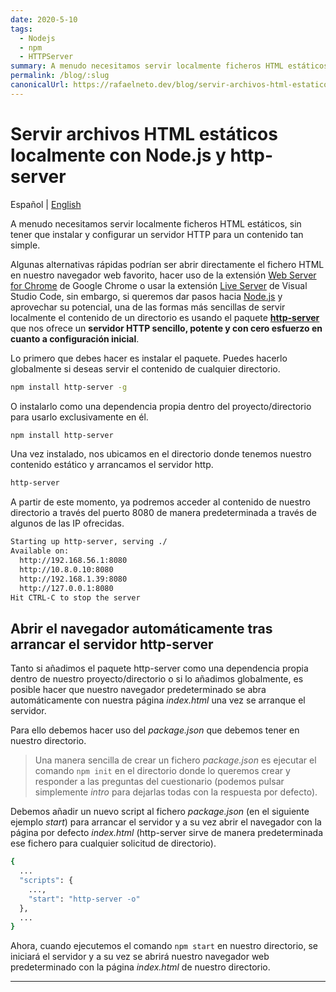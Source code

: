 ```yaml
---
date: 2020-5-10
tags:
  - Nodejs
  - npm
  - HTTPServer
summary: A menudo necesitamos servir localmente ficheros HTML estáticos, sin tener que instalar y configurar un servidor HTTP para un contenido tan simple.
permalink: /blog/:slug
canonicalUrl: https://rafaelneto.dev/blog/servir-archivos-html-estaticos-localmente-nodejs-http-server/
---
```


# Servir archivos HTML estáticos localmente con Node.js y http-server

<social-share class="social-share--header" />

Español | [English](/en/blog/serve-static-html-files-locally-nodejs-http-server/)

A menudo necesitamos servir localmente ficheros HTML estáticos, sin tener que instalar y configurar un servidor HTTP para un contenido tan simple.

Algunas alternativas rápidas podrían ser abrir directamente el fichero HTML en nuestro navegador web favorito, hacer uso de la extensión [Web Server for Chrome](https://chrome.google.com/webstore/detail/web-server-for-chrome/ofhbbkphhbklhfoeikjpcbhemlocgigb) de Google Chrome o usar la extensión [Live Server](https://marketplace.visualstudio.com/items?itemName=ritwickdey.LiveServer) de Visual Studio Code, sin embargo, si queremos dar pasos hacia [Node.js](https://nodejs.org/en/) y aprovechar su potencial, una de las formas más sencillas de servir localmente el contenido de un directorio es usando el paquete **[http-server](https://www.npmjs.com/package/http-server)** que nos ofrece un **servidor HTTP sencillo, potente y con cero esfuerzo en cuanto a configuración inicial**.

Lo primero que debes hacer es instalar el paquete. Puedes hacerlo globalmente si deseas servir el contenido de cualquier directorio.

``` bash
npm install http-server -g
```

O instalarlo como una dependencia propia dentro del proyecto/directorio para usarlo exclusivamente en él.

``` bash
npm install http-server
```

Una vez instalado, nos ubicamos en el directorio donde tenemos nuestro contenido estático y arrancamos el servidor http.

``` bash
http-server
```

A partir de este momento, ya podremos acceder al contenido de nuestro directorio a través del puerto 8080 de manera predeterminada a través de algunos de las IP ofrecidas.

``` bash
Starting up http-server, serving ./
Available on:
  http://192.168.56.1:8080
  http://10.8.0.10:8080
  http://192.168.1.39:8080
  http://127.0.0.1:8080
Hit CTRL-C to stop the server
```

## Abrir el navegador automáticamente tras arrancar el servidor http-server

Tanto si añadimos el paquete http-server como una dependencia propia dentro de nuestro proyecto/directorio o si lo añadimos globalmente, es posible hacer que nuestro navegador predeterminado se abra automáticamente con nuestra página _index.html_ una vez se arranque el servidor.

Para ello debemos hacer uso del _package.json_ que debemos tener en nuestro directorio.

> Una manera sencilla de crear un fichero _package.json_ es ejecutar el comando ```npm init``` en el directorio donde lo queremos crear y responder a las preguntas del cuestionario (podemos pulsar simplemente _intro_ para dejarlas todas con la respuesta por defecto).

Debemos añadir un nuevo script al fichero _package.json_ (en el siguiente ejemplo _start_) para arrancar el servidor y a su vez abrir el navegador con la página por defecto _index.html_ (http-server sirve de manera predeterminada ese fichero para cualquier solicitud de directorio).

``` bash
{
  ...
  "scripts": {
    ...,
    "start": "http-server -o"
  },
  ...
}
```

Ahora, cuando ejecutemos el comando ```npm start``` en nuestro directorio, se iniciará el servidor y a su vez se abrirá nuestro navegador web predeterminado con la página _index.html_ de nuestro directorio.

---
<social-share class="social-share--footer" />
